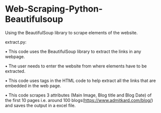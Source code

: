 # Web-Scraping-Python-Beautifulsoup
Using the BeautifulSoup library to scrape elements of the website.

extract.py:

• This code uses the BeautifulSoup library to extract the links in any webpage.

• The user needs to enter the website from where elements have to be extracted.

• This code uses tags in the HTML code to help extract all the links that are embedded in the web page.

• This code scrapes 3 attributes (Main Image, Blog title and Blog Date) of the first 10 pages i.e. around 100 blogs(https://www.admitkard.com/blog/) and saves the output in a excel file.
